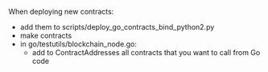 When deploying new contracts:

* add them to scripts/deploy_go_contracts_bind_python2.py
* make contracts
* in go/testutils/blockchain_node.go:
  * add to ContractAddresses all contracts that you want to call from Go code
